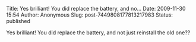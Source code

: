 Title: Yes brilliant! You did replace the battery, and no...
Date: 2009-11-30 15:54
Author: Anonymous
Slug: post-7449808177813217983
Status: published

Yes brilliant! You did replace the battery, and not just reinstall the old one??
